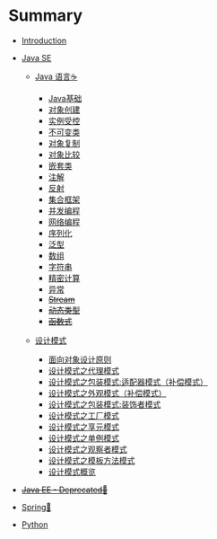 # Summary

* [Introduction](README.md)


* [Java SE](_drafts/JavaSE/README.md)

  * [Java 语言☕](_drafts/JavaSE/Java/README.md)

    * [Java基础](_drafts/JavaSE/Java/JavaFundamental.md)
    * [对象创建](_drafts/JavaSE/Java/ObjectCreation.md)
    * [实例受控](_drafts/JavaSE/Java/InstanceControlledClass.md)
    * [不可变类](_drafts/JavaSE/Java/ImmutableClass.md)
    * [对象复制](_drafts/JavaSE/Java/ObjectCopy.md)
    * [对象比较](_drafts/JavaSE/Java/ObjectComparison.md)
    * [嵌套类](_drafts/JavaSE/Java/NestedClass.md)
    * [注解](_drafts/JavaSE/Java/Annotation.md)
    * [反射](_drafts/JavaSE/Java/Reflection.md)
    * [集合框架](_drafts/JavaSE/Java/Collection.md)
    * [并发编程](_drafts/JavaSE/Java/Concurrency.md)
    * [网络编程](_drafts/JavaSE/Java/NWP.md)
    * [序列化](_drafts/JavaSE/Java/Serialization.md)
    * [泛型](_drafts/JavaSE/Java/Generics.md)
    * [数组](_drafts/JavaSE/Java/Array.md)
    * [字符串](_drafts/JavaSE/Java/String.md)
    * [精密计算](_drafts/JavaSE/Java/PreciseCalculation.md)
    * [异常](_drafts/JavaSE/Java/Exception.md)
    * ~~[Stream](_drafts/JavaSE/Java/Stream.md)~~
    * ~~[动态类型](_drafts/JavaSE/Java/DynamicallyTyped.md)~~
    * ~~[函数式](_drafts/JavaSE/Java/Functional.md)~~

  * [设计模式](_drafts/JavaSE/DesignPattern/README.md)

    * [面向对象设计原则](_drafts/JavaSE/DesignPattern/ObjectOrientedDesignPrinciples.md)
    * [设计模式之代理模式](_drafts/JavaSE/DesignPattern/TheProxyPattern.md)
    * [设计模式之包装模式:适配器模式（补偿模式）](_drafts/JavaSE/DesignPattern/TheAdapterPattern.md)
    * [设计模式之外观模式（补偿模式）](_drafts/JavaSE/DesignPattern/TheFacadePattern.md)
    * [设计模式之包装模式:装饰者模式](_drafts/JavaSE/DesignPattern/TheDecoratorPattern.md)
    * [设计模式之工厂模式](_drafts/JavaSE/DesignPattern/TheFactoryPattern.md)
    * [设计模式之享元模式](_drafts/JavaSE/DesignPattern/TheFlyweightPattern.md)
    * [设计模式之单例模式](_drafts/JavaSE/DesignPattern/TheSingletonPattern.md)
    * [设计模式之观察者模式](_drafts/JavaSE/DesignPattern/TheObserverPattern.md)
    * [设计模式之模板方法模式](_drafts/JavaSE/DesignPattern/TheTemplateMethodPattern.md)
    * [设计模式概览](_drafts/JavaSE/DesignPattern/DesignPatternsOverview.md)

* ~~[Java EE - Deprecated🚫](_drafts/JavaEE/README.md)~~

* [Spring🌿](_drafts/Spring/README.md)


* [Python](_drafts/Python/README.md)
